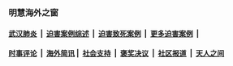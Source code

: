 
### 明慧海外之窗

####  [武汉肺炎](indexes/365.md?t=06231401) &nbsp;|&nbsp;  [迫害案例综述](indexes/328.md?t=06231401) &nbsp;|&nbsp; [迫害致死案例](indexes/277.md?t=06231401)  &nbsp;|&nbsp; [更多迫害案例](indexes/81.md?t=06231401)  &nbsp;|&nbsp; 
####  [时事评论](indexes/19.md?t=06231401) &nbsp;|&nbsp; [海外简讯](indexes/245.md?t=06231401)&nbsp;|&nbsp;  [社会支持](indexes/140.md?t=06231401) &nbsp;|&nbsp; [褒奖决议](indexes/282.md?t=06231401) &nbsp;|&nbsp; [社区报道](indexes/91.md?t=06231401)  &nbsp;|&nbsp; [天人之间](indexes/78.md?t=06231401) 

